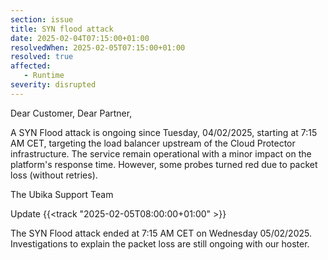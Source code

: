 ```yaml
---
section: issue
title: SYN flood attack
date: 2025-02-04T07:15:00+01:00
resolvedWhen: 2025-02-05T07:15:00+01:00
resolved: true
affected:
   - Runtime
severity: disrupted
---
```

Dear Customer, Dear Partner,

A SYN Flood attack is ongoing since Tuesday, 04/02/2025, starting at 7:15 AM CET, targeting the load balancer upstream of the Cloud Protector infrastructure.
The service remain operational with a minor impact on the platform's response time. However, some probes turned red due to packet loss (without retries).

The Ubika Support Team

Update {{<track "2025-02-05T08:00:00+01:00" >}}  

The SYN Flood attack ended at 7:15 AM CET on Wednesday 05/02/2025.  
Investigations to explain the packet loss are still ongoing with our hoster.
